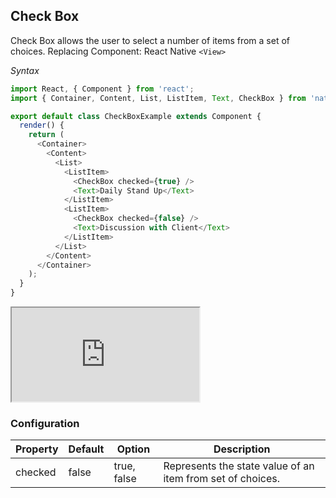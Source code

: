 Check Box
---------
Check Box allows the user to select a number of items from a set of choices.
Replacing Component: React Native `<View>`

*Syntax*
```JavaScript
import React, { Component } from 'react';
import { Container, Content, List, ListItem, Text, CheckBox } from 'native-base';

export default class CheckBoxExample extends Component {
  render() {
    return (
      <Container>
        <Content>
          <List>
            <ListItem>
              <CheckBox checked={true} />
              <Text>Daily Stand Up</Text>
            </ListItem>
            <ListItem>
              <CheckBox checked={false} />
              <Text>Discussion with Client</Text>
            </ListItem>
          </List>
        </Content>
      </Container>
    );
  }
}
```

<div class="demo-phone">
	<iframe src="http://localhost:3000/#/app/13"></iframe>
</div>

### Configuration
|Property|Default|Option|Description|
|--------|-------|------|-----------|
|checked|false|true, false|Represents the state value of an item from set of choices.|
